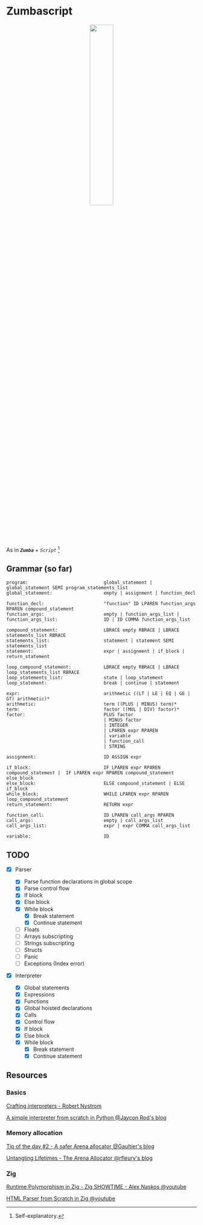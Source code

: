 # Zumbascript

<p align="center"><img src="https://github.com/user-attachments/assets/98dbd173-c2db-4e5b-a9c5-7be61cc9cba5" width="35%"></img></p>

As in **_`Zumba`_** + _`Script`_ [^1]

[^1]: Self-explanatory.

## Grammar (so far)

```
program:                            global_statement | global_statement SEMI program_statements_list
global_statement:                   empty | assignment | function_decl

function_decl:                      "function" ID LPAREN function_args RPAREN compound_statement
function_args:                      empty | function_args_list |
function_args_list:                 ID | ID COMMA function_args_list

compound_statement:                 LBRACE empty RBRACE | LBRACE statements_list RBRACE
statements_list:                    statement | statement SEMI statements_list
statement:                          expr | assignment | if_block | return_statement

loop_compound_statement:            LBRACE empty RBRACE | LBRACE loop_statements_list RBRACE
loop_statements_list:               state | loop_statement
loop_statement:						break | continue | statement

expr:                               arithmetic ((LT | LE | EQ | GE | GT) arithmetic)*
arithmetic:                         term ((PLUS | MINUS) term)*
term:                               factor ((MUL | DIV) factor)*
factor:                             PLUS factor
									| MINUS factor
									| INTEGER
									| LPAREN expr RPAREN
									| variable
									| function_call
									| STRING

assignment:                         ID ASSIGN expr

if_block:                           IF LPAREN expr RPAREN compound_statement |  IF LPAREN expr RPAREN compound_statement else_block
else_block:                         ELSE compound_statement | ELSE if_block
while_block:                        WHILE LPAREN expr RPAREN loop_compound_statement
return_statement:                   RETURN expr

function_call:                      ID LPAREN call_args RPAREN
call_args:                          empty | call_args_list
call_args_list:                     expr | expr COMMA call_args_list

variable:                           ID
```

## TODO

- [x] Parser

  - [x] Parse function declarations in global scope
  - [x] Parse control flow
  - [x] If block
  - [x] Else block
  - [x] While block
    - [x] Break statement
    - [x] Continue statement
  - [ ] Floats
  - [ ] Arrays subscripting
  - [ ] Strings subscripting
  - [ ] Structs
  - [ ] Panic
  - [ ] Exceptions (Index error)

- [x] Interpreter
  - [x] Global statements
  - [x] Expressions
  - [x] Functions
  - [x] Global hoisted declarations
  - [x] Calls
  - [x] Control flow
  - [x] If block
  - [x] Else block
  - [x] While block
    - [x] Break statement
    - [x] Continue statement

## Resources

### Basics

[Crafting interpreters - Robert Nystrom](https://craftinginterpreters.com)

[A simple interpreter from scratch in Python @Jaycon Rod's blog](https://web.archive.org/web/20130616090724/http://www.jayconrod.com/posts/40/a-simple-interpreter-from-scratch-in-python-part-4)

### Memory allocation

[Tip of the day #2 - A safer Arena allocator @Gaultier's blog](https://gaultier.github.io/blog/tip_of_the_day_2.html)

[Untangling Lifetimes - The Arena Allocator @rfleury's blog](https://www.rfleury.com/p/untangling-lifetimes-the-arena-allocator)

### Zig

[Runtime Polymorphism in Zig - Zig SHOWTIME - Alex Naskos @youtube](https://www.youtube.com/watch?v=AHc4x1uXBQE)

[HTML Parser from Scratch in Zig @youtube](https://www.youtube.com/watch?v=OrU_6VdItJA)
